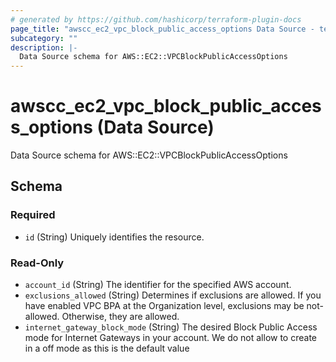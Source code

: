 ```yaml
---
# generated by https://github.com/hashicorp/terraform-plugin-docs
page_title: "awscc_ec2_vpc_block_public_access_options Data Source - terraform-provider-awscc"
subcategory: ""
description: |-
  Data Source schema for AWS::EC2::VPCBlockPublicAccessOptions
---
```


# awscc_ec2_vpc_block_public_access_options (Data Source)

Data Source schema for AWS::EC2::VPCBlockPublicAccessOptions



<!-- schema generated by tfplugindocs -->
## Schema

### Required

- `id` (String) Uniquely identifies the resource.

### Read-Only

- `account_id` (String) The identifier for the specified AWS account.
- `exclusions_allowed` (String) Determines if exclusions are allowed. If you have enabled VPC BPA at the Organization level, exclusions may be not-allowed. Otherwise, they are allowed.
- `internet_gateway_block_mode` (String) The desired Block Public Access mode for Internet Gateways in your account. We do not allow to create in a off mode as this is the default value
